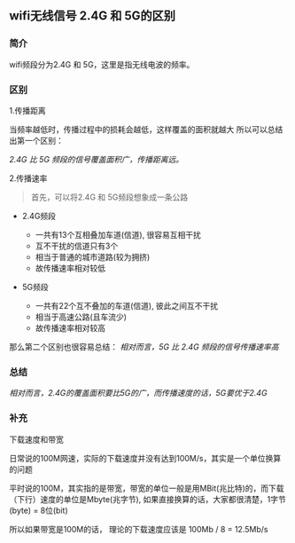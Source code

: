 ## wifi无线信号 2.4G 和 5G的区别

### 简介

wifi频段分为2.4G 和 5G，这里是指无线电波的频率。

### 区别

1.传播距离

当频率越低时，传播过程中的损耗会越低，这样覆盖的面积就越大
所以可以总结出第一个区别：

*2.4G 比 5G 频段的信号覆盖面积广，传播距离远。*


2.传播速率

> 首先，可以将2.4G 和 5G频段想象成一条公路

- 2.4G频段
  - 一共有13个互相叠加车道(信道), 很容易互相干扰
  - 互不干扰的信道只有3个
  - 相当于普通的城市道路(较为拥挤)
  - 故传播速率相对较低

- 5G频段
  - 一共有22个互不叠加的车道(信道), 彼此之间互不干扰
  - 相当于高速公路(且车流少)
  - 故传播速率相对较高

那么第二个区别也很容易总结：
*相对而言，5G 比 2.4G 频段的信号传播速率高*

### 总结

*相对而言，2.4G的覆盖面积要比5G的广，而传播速度的话，5G要优于2.4G*

### 补充
下载速度和带宽

日常说的100M网速，实际的下载速度并没有达到100M/s，其实是一个单位换算的问题

平时说的100M，其实指的是带宽，带宽的单位一般是用MBit(兆比特)的，而下载（下行）速度的单位是Mbyte(兆字节), 如果直接换算的话，大家都很清楚，1字节(byte) = 8位(bit)

所以如果带宽是100M的话， 理论的下载速度应该是 100Mb / 8 = 12.5Mb/s
